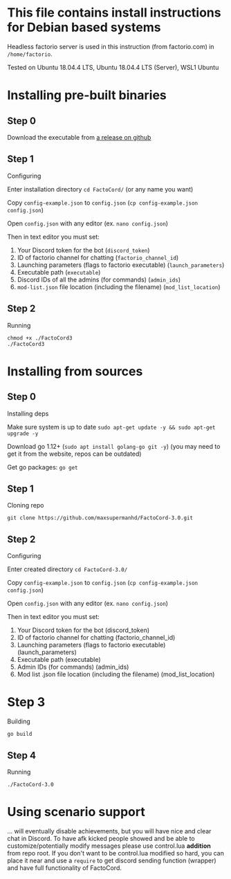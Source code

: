 # This file contains install instructions for Debian based systems
Headless factorio server is used in this instruction (from factorio.com) in `/home/factorio`.

Tested on Ubuntu 18.04.4 LTS, Ubuntu 18.04.4 LTS (Server), WSL1 Ubuntu

# Installing pre-built binaries

## Step 0

Download the executable from [a release on github](https://github.com/maxsupermanhd/FactoCord-3.0/releases)

## Step 1
Configuring

Enter installation directory `cd FactoCord/` (or any name you want)

Copy `config-example.json` to `config.json` (`cp config-example.json config.json`)

Open `config.json` with any editor (ex. `nano config.json`)

Then in text editor you must set:
1. Your Discord token for the bot (`discord_token`)
2. ID of factorio channel for chatting (`factorio_channel_id`)
3. Launching parameters (flags to factorio executable) (`launch_parameters`)
4. Executable path (`executable`)
5. Discord IDs of all the admins (for commands) (`admin_ids`)
6. `mod-list.json` file location (including the filename) (`mod_list_location`)

## Step 2
Running

```
chmod +x ./FactoCord3
./FactoCord3
```


# Installing from sources

## Step 0
Installing deps

Make sure system is up to date `sudo apt-get update -y && sudo apt-get upgrade -y`

Download go 1.12+ (`sudo apt install golang-go git -y`) (you may need to get it from the website, repos can be outdated)

Get go packages: `go get`

## Step 1
Cloning repo

`git clone https://github.com/maxsupermanhd/FactoCord-3.0.git`

## Step 2
Configuring

Enter created directory `cd FactoCord-3.0/`

Copy `config-example.json` to `config.json` (`cp config-example.json config.json`)

Open `config.json` with any editor (ex. `nano config.json`)

Then in text editor you must set:
1. Your Discord token for the bot (discord_token)
2. ID of factorio channel for chatting (factorio_channel_id)
3. Launching parameters (flags to factorio executable) (launch_parameters)
4. Executable path (executable)
5. Admin IDs (for commands) (admin_ids)
6. Mod list .json file location (including the filename) (mod_list_location)

# Step 3
Building

`go build`

## Step 4
Running

`./FactoCord-3.0`

# Using scenario support
... will eventually disable achievements, but you will have nice and clear chat in Discord.
To have afk kicked people showed and be able to customize/potentially modify messages 
please use control.lua **addition** from repo root. 
If you don't want to be control.lua modified so hard, you can place it near and use 
a `require` to get discord sending function (wrapper) and have full functionality of FactoCord.
